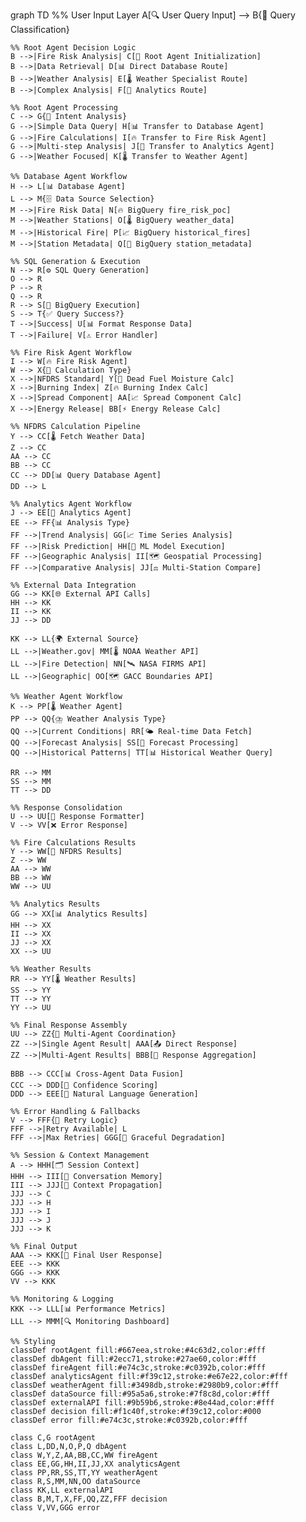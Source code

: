graph TD
    %% User Input Layer
    A[🔍 User Query Input] --> B{📝 Query Classification}
    
    %% Root Agent Decision Logic
    B -->|Fire Risk Analysis| C[🤖 Root Agent Initialization]
    B -->|Data Retrieval| D[📊 Direct Database Route]
    B -->|Weather Analysis| E[🌡️ Weather Specialist Route]
    B -->|Complex Analysis| F[🧠 Analytics Route]
    
    %% Root Agent Processing
    C --> G{🎯 Intent Analysis}
    G -->|Simple Data Query| H[📊 Transfer to Database Agent]
    G -->|Fire Calculations| I[🔥 Transfer to Fire Risk Agent]
    G -->|Multi-step Analysis| J[🧠 Transfer to Analytics Agent]
    G -->|Weather Focused| K[🌡️ Transfer to Weather Agent]
    
    %% Database Agent Workflow
    H --> L[📊 Database Agent]
    L --> M{🗄️ Data Source Selection}
    M -->|Fire Risk Data| N[🔥 BigQuery fire_risk_poc]
    M -->|Weather Stations| O[🌡️ BigQuery weather_data]
    M -->|Historical Fire| P[📈 BigQuery historical_fires]
    M -->|Station Metadata| Q[📍 BigQuery station_metadata]
    
    %% SQL Generation & Execution
    N --> R[⚙️ SQL Query Generation]
    O --> R
    P --> R
    Q --> R
    R --> S[🚀 BigQuery Execution]
    S --> T{✅ Query Success?}
    T -->|Success| U[📊 Format Response Data]
    T -->|Failure| V[⚠️ Error Handler]
    
    %% Fire Risk Agent Workflow
    I --> W[🔥 Fire Risk Agent]
    W --> X{🧮 Calculation Type}
    X -->|NFDRS Standard| Y[📏 Dead Fuel Moisture Calc]
    X -->|Burning Index| Z[🔥 Burning Index Calc]
    X -->|Spread Component| AA[📈 Spread Component Calc]
    X -->|Energy Release| BB[⚡ Energy Release Calc]
    
    %% NFDRS Calculation Pipeline
    Y --> CC[🌡️ Fetch Weather Data]
    Z --> CC
    AA --> CC
    BB --> CC
    CC --> DD[📊 Query Database Agent]
    DD --> L
    
    %% Analytics Agent Workflow
    J --> EE[🧠 Analytics Agent]
    EE --> FF{📊 Analysis Type}
    FF -->|Trend Analysis| GG[📈 Time Series Analysis]
    FF -->|Risk Prediction| HH[🎯 ML Model Execution]
    FF -->|Geographic Analysis| II[🗺️ Geospatial Processing]
    FF -->|Comparative Analysis| JJ[⚖️ Multi-Station Compare]
    
    %% External Data Integration
    GG --> KK[🌐 External API Calls]
    HH --> KK
    II --> KK
    JJ --> DD
    
    KK --> LL{🌍 External Source}
    LL -->|Weather.gov| MM[🌡️ NOAA Weather API]
    LL -->|Fire Detection| NN[🛰️ NASA FIRMS API]
    LL -->|Geographic| OO[🗺️ GACC Boundaries API]
    
    %% Weather Agent Workflow
    K --> PP[🌡️ Weather Agent]
    PP --> QQ{⛈️ Weather Analysis Type}
    QQ -->|Current Conditions| RR[🌤️ Real-time Data Fetch]
    QQ -->|Forecast Analysis| SS[🔮 Forecast Processing]
    QQ -->|Historical Patterns| TT[📊 Historical Weather Query]
    
    RR --> MM
    SS --> MM
    TT --> DD
    
    %% Response Consolidation
    U --> UU[📝 Response Formatter]
    V --> VV[❌ Error Response]
    
    %% Fire Calculations Results
    Y --> WW[🧮 NFDRS Results]
    Z --> WW
    AA --> WW
    BB --> WW
    WW --> UU
    
    %% Analytics Results
    GG --> XX[📊 Analytics Results]
    HH --> XX
    II --> XX
    JJ --> XX
    XX --> UU
    
    %% Weather Results  
    RR --> YY[🌡️ Weather Results]
    SS --> YY
    TT --> YY
    YY --> UU
    
    %% Final Response Assembly
    UU --> ZZ{🔄 Multi-Agent Coordination}
    ZZ -->|Single Agent Result| AAA[📤 Direct Response]
    ZZ -->|Multi-Agent Results| BBB[🔗 Response Aggregation]
    
    BBB --> CCC[📊 Cross-Agent Data Fusion]
    CCC --> DDD[🎯 Confidence Scoring]
    DDD --> EEE[📝 Natural Language Generation]
    
    %% Error Handling & Fallbacks
    V --> FFF{🔄 Retry Logic}
    FFF -->|Retry Available| L
    FFF -->|Max Retries| GGG[💬 Graceful Degradation]
    
    %% Session & Context Management
    A --> HHH[🗂️ Session Context]
    HHH --> III[💾 Conversation Memory]
    III --> JJJ[🔗 Context Propagation]
    JJJ --> C
    JJJ --> H
    JJJ --> I
    JJJ --> J
    JJJ --> K
    
    %% Final Output
    AAA --> KKK[🎯 Final User Response]
    EEE --> KKK
    GGG --> KKK
    VV --> KKK
    
    %% Monitoring & Logging
    KKK --> LLL[📊 Performance Metrics]
    LLL --> MMM[🔍 Monitoring Dashboard]
    
    %% Styling
    classDef rootAgent fill:#667eea,stroke:#4c63d2,color:#fff
    classDef dbAgent fill:#2ecc71,stroke:#27ae60,color:#fff
    classDef fireAgent fill:#e74c3c,stroke:#c0392b,color:#fff
    classDef analyticsAgent fill:#f39c12,stroke:#e67e22,color:#fff
    classDef weatherAgent fill:#3498db,stroke:#2980b9,color:#fff
    classDef dataSource fill:#95a5a6,stroke:#7f8c8d,color:#fff
    classDef externalAPI fill:#9b59b6,stroke:#8e44ad,color:#fff
    classDef decision fill:#f1c40f,stroke:#f39c12,color:#000
    classDef error fill:#e74c3c,stroke:#c0392b,color:#fff
    
    class C,G rootAgent
    class L,DD,N,O,P,Q dbAgent
    class W,Y,Z,AA,BB,CC,WW fireAgent
    class EE,GG,HH,II,JJ,XX analyticsAgent
    class PP,RR,SS,TT,YY weatherAgent
    class R,S,MM,NN,OO dataSource
    class KK,LL externalAPI
    class B,M,T,X,FF,QQ,ZZ,FFF decision
    class V,VV,GGG error